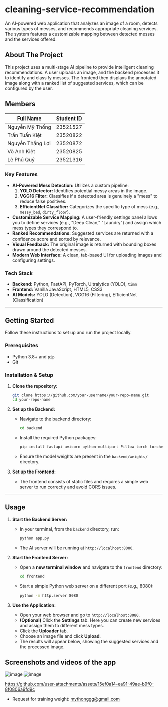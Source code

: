 # cleaning-service-recommendation
An AI-powered web application that analyzes an image of a room, detects various types of messes, and recommends appropriate cleaning services. The system features a customizable mapping between detected messes and the services offered.

## About The Project

This project uses a multi-stage AI pipeline to provide intelligent cleaning recommendations. A user uploads an image, and the backend processes it to identify and classify messes. The frontend then displays the annotated image along with a ranked list of suggested services, which can be configured by the user.

## Members

| Full Name                  | Student ID      | 
| -------------------- | --------------- |
| Nguyễn Mỹ Thống               | 23521527        |
| Trần Tuấn Kiệt               | 23520822        |
| Nguyễn Thắng Lợi     | 23520872        |
| Võ Anh Kiệt  | 23520825        |
| Lê Phú Quý                      | 23521316        |

### Key Features

*   **AI-Powered Mess Detection:** Utilizes a custom pipeline:
    1.  **YOLO Detector:** Identifies potential messy areas in the image.
    2.  **VGG16 Filter:** Classifies if a detected area is genuinely a "mess" to reduce false positives.
    3.  **EfficientNet Classifier:** Categorizes the specific type of mess (e.g., `messy_bed`, `dirty_floor`).
*   **Customizable Service Mapping:** A user-friendly settings panel allows you to define services (e.g., "Deep Clean," "Laundry") and assign which mess types they correspond to.
*   **Ranked Recommendations:** Suggested services are returned with a confidence score and sorted by relevance.
*   **Visual Feedback:** The original image is returned with bounding boxes drawn around the detected messes.
*   **Modern Web Interface:** A clean, tab-based UI for uploading images and configuring settings.

### Tech Stack

*   **Backend:** Python, FastAPI, PyTorch, Ultralytics (YOLO), `timm`
*   **Frontend:** Vanilla JavaScript, HTML5, CSS3
*   **AI Models:** YOLO (Detection), VGG16 (Filtering), EfficientNet (Classification)

---

## Getting Started

Follow these instructions to set up and run the project locally.

### Prerequisites

*   Python 3.8+ and `pip`
*   Git

### Installation & Setup

1.  **Clone the repository:**
    ```bash
    git clone https://github.com/your-username/your-repo-name.git
    cd your-repo-name
    ```

2.  **Set up the Backend:**
    *   Navigate to the backend directory:
        ```bash
        cd backend
        ```
    *   Install the required Python packages:
        ```bash
        pip install fastapi uvicorn python-multipart Pillow torch torchvision ultralytics timm albumentations numpy
        ```
    *   Ensure the model weights are present in the `backend/weights/` directory.

3.  **Set up the Frontend:**
    *   The frontend consists of static files and requires a simple web server to run correctly and avoid CORS issues.

---

## Usage

1.  **Start the Backend Server:**
    *   In your terminal, from the `backend` directory, run:
        ```bash
        python app.py
        ```
    *   The AI server will be running at `http://localhost:8000`.

2.  **Start the Frontend Server:**
    *   Open a **new terminal window** and navigate to the `frontend` directory:
        ```bash
        cd frontend
        ```
    *   Start a simple Python web server on a different port (e.g., 8080):
        ```bash
        python -m http.server 8080
        ```

3.  **Use the Application:**
    *   Open your web browser and go to `http://localhost:8080`.
    *   **(Optional)** Click the **Settings** tab. Here you can create new services and assign them to different mess types.
    *   Click the **Uploader** tab.
    *   Choose an image file and click **Upload**.
    *   The results will appear below, showing the suggested services and the processed image.

## Screenshots and videos of the app 
![image](https://github.com/user-attachments/assets/73f81ae4-e5cf-4a62-8b4e-7e67fb67fc78)
![image](https://github.com/user-attachments/assets/4597e25a-2c30-4e21-b88a-8d30797be880)

https://github.com/user-attachments/assets/15ef0a14-ea91-49ae-b9f0-8f0806a9fd9c


- Request for training weight: mythonggg@gmail.com
